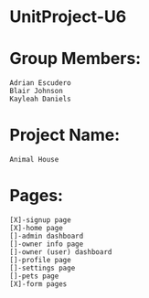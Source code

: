 # UnitProject-U6

# Group Members:

    Adrian Escudero
    Blair Johnson
    Kayleah Daniels

# Project Name:

    Animal House

# Pages:

    [X]-signup page
    [X]-home page
    []-admin dashboard
    []-owner info page
    []-owner (user) dashboard
    []-profile page
    []-settings page
    []-pets page
    [X]-form pages
